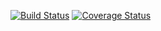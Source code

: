 [![Build Status](https://travis-ci.org/vishalt1295/OOPPrinciples.svg?branch=master)](https://travis-ci.org/vishalt1295/OOPPrinciples)
[![Coverage Status](https://coveralls.io/repos/github/vishalt1295/OOPPrinciples/badge.svg?branch=master)](https://coveralls.io/github/vishalt1295/OOPPrinciples?branch=master)
